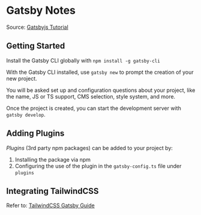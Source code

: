 # Gatsby Notes

Source: [Gatsbyjs Tutorial](https://www.gatsbyjs.com/docs/tutorial/)

## Getting Started

Install the Gatsby CLI globally with `npm install -g gatsby-cli`

With the Gatsby CLI installed, use `gatsby new` to prompt the creation of your new project.

You will be asked set up and configuration questions about your project, like the name, JS or TS support, CMS selection, style system, and more.

Once the project is created, you can start the development server with `gatsby develop`.

## Adding Plugins

_Plugins_ (3rd party npm packages) can be added to your project by:

1. Installing the package via npm
2. Configuring the use of the plugin in the `gatsby-config.ts` file under `plugins`

## Integrating TailwindCSS

Refer to: [TailwindCSS Gatsby Guide](https://tailwindcss.com/docs/guides/gatsby)

